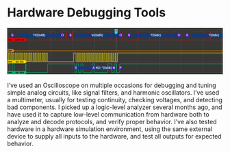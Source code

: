 # Hardware Debugging Tools

![Project Image](images/logic_level_analysis.png)

I’ve used an Oscilloscope on multiple occasions for debugging and tuning simple analog circuits, like signal filters, and harmonic oscillators.
I’ve used a multimeter, usually for testing continuity, checking voltages, and detecting bad components.
I picked up a logic-level analyzer several months ago, and have used it to capture low-level communication from hardware both  to analyze and decode protocols, and verify proper behavior.
I’ve also tested hardware in a hardware simulation environment, using the same external device to supply all inputs to the hardware, and test all outputs for expected behavior.
